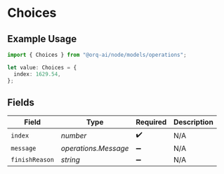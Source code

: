# Choices

## Example Usage

```typescript
import { Choices } from "@orq-ai/node/models/operations";

let value: Choices = {
  index: 1629.54,
};
```

## Fields

| Field                | Type                 | Required             | Description          |
| -------------------- | -------------------- | -------------------- | -------------------- |
| `index`              | *number*             | :heavy_check_mark:   | N/A                  |
| `message`            | *operations.Message* | :heavy_minus_sign:   | N/A                  |
| `finishReason`       | *string*             | :heavy_minus_sign:   | N/A                  |